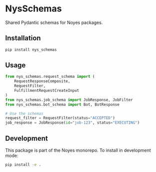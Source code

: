 # NysSchemas

Shared Pydantic schemas for Noyes packages.

## Installation

```bash
pip install nys_schemas
```

## Usage

```python
from nys_schemas.request_schema import (
    RequestResponseComposite,
    RequestFilter,
    FulfillmentRequestCreateInput
)
from nys_schemas.job_schema import JobResponse, JobFilter
from nys_schemas.bot_schema import Bot, BotResponse

# Use the schemas
request_filter = RequestFilter(status="ACCEPTED")
job_response = JobResponse(id="job-123", status="EXECUTING")
```

## Development

This package is part of the Noyes monorepo. To install in development mode:

```bash
pip install -e .
```